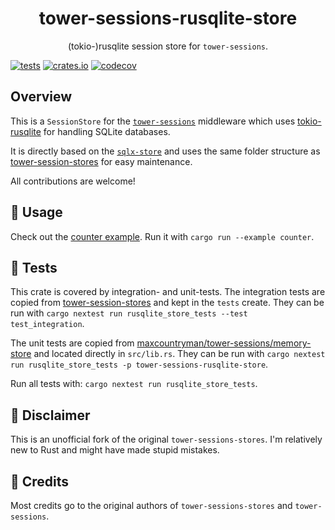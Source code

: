 <h1 align="center">
    tower-sessions-rusqlite-store
</h1>

<p align="center">
    (tokio-)rusqlite session store for <code>tower-sessions</code>.
</p>

[![tests](https://github.com/patte/tower-sessions-rusqlite-store/actions/workflows/rust.yml/badge.svg)](https://github.com/patte/tower-sessions-rusqlite-store/actions/workflows/rust.yml) [![crates.io](https://img.shields.io/crates/v/tower-sessions-rusqlite-store)](https://crates.io/crates/tower-sessions-rusqlite-store) [![codecov](https://codecov.io/gh/patte/tower-sessions-rusqlite-store/graph/badge.svg?token=FZIFCIHNMB)](https://codecov.io/gh/patte/tower-sessions-rusqlite-store)


## Overview
This is a `SessionStore` for the [`tower-sessions`](https://github.com/maxcountryman/tower-sessions) middleware which uses [tokio-rusqlite](https://github.com/programatik29/tokio-rusqlite) for handling SQLite databases.

It is directly based on the [`sqlx-store`](https://github.com/maxcountryman/tower-sessions-stores/tree/main/sqlx-store) and uses the same folder structure as [tower-session-stores](https://github.com/maxcountryman/tower-sessions-stores) for easy maintenance.

All contributions are welcome!

## 🤸 Usage
Check out the [counter example](./rusqlite-store/examples/counter.rs). Run it with `cargo run --example counter`.

## 🧪 Tests
This crate is covered by integration- and unit-tests.
The integration tests are copied from [tower-session-stores](https://github.com/maxcountryman/tower-sessions-stores) and kept in the `tests` create. They can be run with `cargo nextest run rusqlite_store_tests --test test_integration`.

The unit tests are copied from [maxcountryman/tower-sessions/memory-store](https://github.com/maxcountryman/tower-sessions/blob/6ad8933b4f5e71f3202f0c1a28f194f3db5234c8/memory-store/src/lib.rs#L62) and located directly in `src/lib.rs`. They can be run with `cargo nextest run rusqlite_store_tests -p tower-sessions-rusqlite-store`.

Run all tests with: `cargo nextest run rusqlite_store_tests`.

## 🦺 Disclaimer
This is an unofficial fork of the original `tower-sessions-stores`. I'm relatively new to Rust and might have made stupid mistakes.

## 🙏 Credits
Most credits go to the original authors of `tower-sessions-stores` and `tower-sessions`.

<!-- 📦 Release
cargo publish --dry-run -p tower-sessions-rusqlite-store
-->